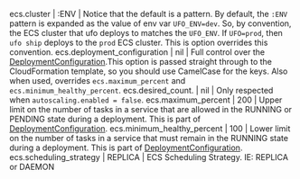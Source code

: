 ecs.cluster | :ENV | Notice that the default is a pattern. By default, the `:ENV` pattern is expanded as the value of env var `UFO_ENV=dev`. So, by convention, the ECS cluster that ufo deploys to matches the `UFO_ENV`. If `UFO=prod`, then `ufo ship` deploys to the `prod` ECS cluster. This is option overrides this convention.
ecs.deployment_configuration | nil | Full control over the [DeploymentConfiguration](https://docs.aws.amazon.com/AWSCloudFormation/latest/UserGuide/aws-properties-ecs-service-deploymentconfiguration.html).This option is passed straight through to the CloudFormation template, so you should use CamelCase for the keys. Also when used, overrides `ecs.maximum_percent` and `ecs.minimum_healthy_percent`.
ecs.desired_count. | nil | Only respected when `autoscaling.enabled = false`.
ecs.maximum_percent | 200 | Upper limit on the number of tasks in a service that are allowed in the RUNNING or PENDING state during a deployment. This is part of [DeploymentConfiguration](https://docs.aws.amazon.com/AWSCloudFormation/latest/UserGuide/aws-properties-ecs-service-deploymentconfiguration.html).
ecs.minimum_healthy_percent | 100 | Lower limit on the number of tasks in a service that must remain in the RUNNING state during a deployment. This is part of [DeploymentConfiguration](https://docs.aws.amazon.com/AWSCloudFormation/latest/UserGuide/aws-properties-ecs-service-deploymentconfiguration.html).
ecs.scheduling_strategy | REPLICA | ECS Scheduling Strategy. IE: REPLICA or DAEMON